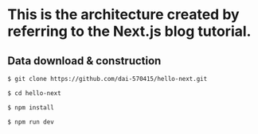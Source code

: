 # This is the architecture created by referring to the Next.js blog tutorial.

## Data download & construction

```bash
$ git clone https://github.com/dai-570415/hello-next.git

$ cd hello-next

$ npm install

$ npm run dev
```